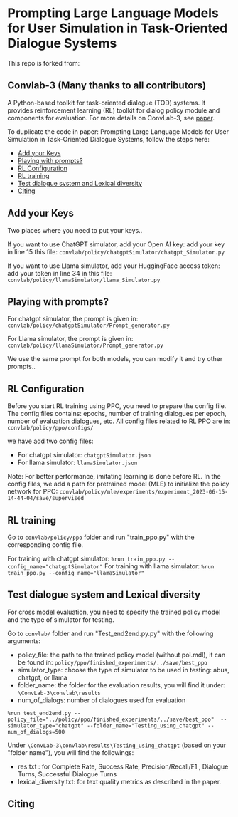 # Prompting Large Language Models for User Simulation in Task-Oriented Dialogue Systems

This repo is forked from:
## Convlab-3  (Many thanks to all contributors)
A Python-based toolkit for task-oriented dialogue (TOD) systems. It provides reinforcement learning (RL) toolkit for dialog policy module and components for evaluation. For more details on ConvLab-3, see [paper](https://aclanthology.org/2023.emnlp-demo.9/).

To duplicate the code in paper: Prompting Large Language Models for User Simulation in Task-Oriented Dialogue Systems, follow the steps here:


- [Add your Keys](#add-your-keys)
- [Playing with prompts?](#playing-with-prompts)
- [RL Configuration](#rl-configuration)
- [RL training](#rl-training)
- [Test dialogue system and Lexical diversity](#test-dialogue-system-and-lexical-diversity)
- [Citing](#citing)



## Add your Keys

Two places where you need to put your keys.. 
 
If you want to use ChatGPT simulator, add your Open AI key:
add your key in line 15 this file: `convlab/policy/chatgptSimulator/chatgpt_Simulator.py` 

If you want to use Llama simulator, add your HuggingFace access token:
add your token in line 34 in this file: `convlab/policy/llamaSimulator/llama_Simulator.py`


## Playing with prompts?

For chatgpt simulator, the prompt is given in: `convlab/policy/chatgptSimulator/Prompt_generator.py`

For Llama simulator, the prompt is given in: `convlab/policy/llamaSimulator/Prompt_generator.py`

We use the same prompt for both models, you can modify it and try other prompts..


## RL Configuration

Before you start RL training using PPO, you need to prepare the config file. 
The config files contains: epochs, number of training dialogues per epoch, number of evaluation dialogues, etc.
All config files related to RL PPO are in: `convlab/policy/ppo/configs/`

we have add two config files: 
* For chatgpt simulator: `chatgptSimulator.json`
* For llama simulator: `llamaSimulator.json`

Note: For better performance, imitating learning is done before RL. In the config files, we add a path for pretrained model (MLE) to initialize the policy network for PPO: 
`convlab/policy/mle/experiments/experiment_2023-06-15-14-44-04/save/supervised`



## RL training

Go to `convlab/policy/ppo` folder and run "train_ppo.py" with the corresponding config file.

For training with chatgpt simulator:
`
%run train_ppo.py --config_name="chatgptSimulator"
`
For training with llama simulator:
`
%run train_ppo.py --config_name="llamaSimulator"
`

## Test dialogue system and Lexical diversity

For cross model evaluation, you need to specify the trained policy model and the type of simulator for testing.

Go to `convlab/` folder and run "Test_end2end.py.py" with the following arguments:

* policy_file: the path to the trained policy model (without pol.mdl), it can be found in: `policy/ppo/finished_experiments/../save/best_ppo`
* simulator_type: choose the type of simulator to be used in testing: abus, chatgpt, or llama
* folder_name: the folder for the evaluation results, you will find it under:  `\ConvLab-3\convlab\results`
* num_of_dialogs: number of dialogues used for evaluation 

`%run test_end2end.py --policy_file="../policy/ppo/finished_experiments/../save/best_ppo"  --simulator_type="chatgpt" --folder_name="Testing_using_chatgpt" --num_of_dialogs=500`

Under `\ConvLab-3\convlab\results\Testing_using_chatgpt` (based on your "folder name"), you will find the followings:

* res.txt :  for Complete Rate, Success Rate, Precision/Recall/F1 , Dialogue Turns, Successful Dialogue Turns
* lexical_diversity.txt: for text quality metrics as described in the paper.

## Citing





